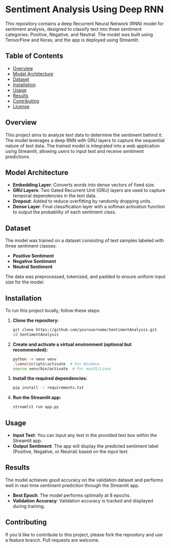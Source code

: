 # Sentiment Analysis Using Deep RNN

This repository contains a deep Recurrent Neural Network (RNN) model for sentiment analysis, designed to classify text into three sentiment categories: Positive, Negative, and Neutral. The model was built using TensorFlow and Keras, and the app is deployed using Streamlit.

## Table of Contents

- [Overview](#overview)
- [Model Architecture](#model-architecture)
- [Dataset](#dataset)
- [Installation](#installation)
- [Usage](#usage)
- [Results](#results)
- [Contributing](#contributing)
- [License](#license)

## Overview

This project aims to analyze text data to determine the sentiment behind it. The model leverages a deep RNN with GRU layers to capture the sequential nature of text data. The trained model is integrated into a web application using Streamlit, allowing users to input text and receive sentiment predictions.

## Model Architecture

- **Embedding Layer**: Converts words into dense vectors of fixed size.
- **GRU Layers**: Two Gated Recurrent Unit (GRU) layers are used to capture temporal dependencies in the text data.
- **Dropout**: Added to reduce overfitting by randomly dropping units.
- **Dense Layer**: Final classification layer with a softmax activation function to output the probability of each sentiment class.

## Dataset

The model was trained on a dataset consisting of text samples labeled with three sentiment classes:
- **Positive Sentiment**
- **Negative Sentiment**
- **Neutral Sentiment**

The data was preprocessed, tokenized, and padded to ensure uniform input size for the model.

## Installation

To run this project locally, follow these steps:

1. **Clone the repository:**
   ```bash
   git clone https://github.com/yourusername/SentimentAnalysis.git
   cd SentimentAnalysis
   ```

2. **Create and activate a virtual environment (optional but recommended):**
   ```bash
   python -m venv venv
   .\venv\Scripts\activate  # For Windows
   source venv/bin/activate  # For macOS/Linux
   ```

3. **Install the required dependencies:**
   ```bash
   pip install -r requirements.txt
   ```

4. **Run the Streamlit app:**
   ```bash
   streamlit run app.py
   ```

## Usage

- **Input Text**: You can input any text in the provided text box within the Streamlit app.
- **Output Sentiment**: The app will display the predicted sentiment label (Positive, Negative, or Neutral) based on the input text.

## Results

The model achieves good accuracy on the validation dataset and performs well in real-time sentiment prediction through the Streamlit app.

- **Best Epoch**: The model performs optimally at 8 epochs.
- **Validation Accuracy**: Validation accuracy is tracked and displayed during training.

## Contributing

If you'd like to contribute to this project, please fork the repository and use a feature branch. Pull requests are welcome.
